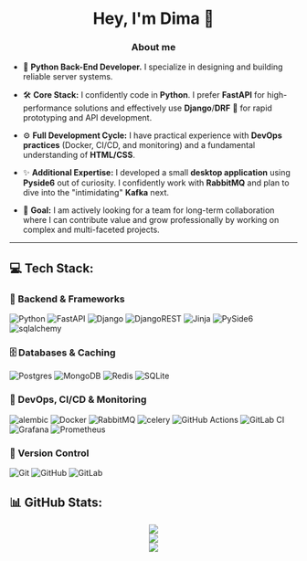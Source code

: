 <h1 align="center">Hey, I'm Dima 👋</h1>


<h3 align="center">About me</h3>


- 🚀 **Python Back-End Developer.** I specialize in designing and building reliable server systems.

- 🛠️ **Core Stack:** I confidently code in **Python**. I prefer **FastAPI** for high-performance solutions and effectively use **Django**/**DRF** 🤠 for rapid prototyping and API development.

- ⚙️ **Full Development Cycle:** I have practical experience with **DevOps practices** (Docker, CI/CD, and monitoring) and a fundamental understanding of **HTML/CSS**.

- ✨ **Additional Expertise:** I developed a small **desktop application** using **Pyside6** out of curiosity. I confidently work with **RabbitMQ** and plan to dive into the "intimidating" **Kafka** next.

- 🎯 **Goal:** I am actively looking for a team for long-term collaboration where I can contribute value and grow professionally by working on complex and multi-faceted projects.
---


## 💻 Tech Stack:

### 🐍 Backend & Frameworks
![Python](https://img.shields.io/badge/python-3670A0?style=for-the-badge&logo=python&logoColor=ffdd54)
![FastAPI](https://img.shields.io/badge/FastAPI-005571?style=for-the-badge&logo=fastapi)
![Django](https://img.shields.io/badge/django-%23092E20.svg?style=for-the-badge&logo=django&logoColor=white)
![DjangoREST](https://img.shields.io/badge/DJANGO-REST-ff1709?style=for-the-badge&logo=django&logoColor=white&color=ff1709&labelColor=gray)
![Jinja](https://img.shields.io/badge/jinja-white.svg?style=for-the-badge&logo=jinja&logoColor=black)
![PySide6](https://img.shields.io/badge/-PySide6-FF6F00?style=for-the-badge&logo=qt&logoColor=white)
![sqlalchemy](https://img.shields.io/badge/sqlalchemy-%23316192.svg?style=for-the-badge&logo=sqlalchemy&logoColor=white)


### 🗄️ Databases & Caching
![Postgres](https://img.shields.io/badge/postgres-%23316192.svg?style=for-the-badge&logo=postgresql&logoColor=white)
![MongoDB](https://img.shields.io/badge/MongoDB-%234ea94b.svg?style=for-the-badge&logo=mongodb&logoColor=white)
![Redis](https://img.shields.io/badge/redis-%23DD0031.svg?style=for-the-badge&logo=redis&logoColor=white)
![SQLite](https://img.shields.io/badge/sqlite-%2307405e.svg?style=for-the-badge&logo=sqlite&logoColor=white)


### 🚀 DevOps, CI/CD & Monitoring
![alembic](https://img.shields.io/badge/alembic-%23316192.svg?style=for-the-badge&logo=alembic&logoColor=white)
![Docker](https://img.shields.io/badge/docker-%230db7ed.svg?style=for-the-badge&logo=docker&logoColor=white)
![RabbitMQ](https://img.shields.io/badge/rabbitmq-FF6600?style=for-the-badge&logo=rabbitmq&logoColor=white)
![celery](https://img.shields.io/badge/celery-darkgreen?style=for-the-badge&logo=celery&logoColor=white)
![GitHub Actions](https://img.shields.io/badge/github%20actions-%232671E5.svg?style=for-the-badge&logo=githubactions&logoColor=white)
![GitLab CI](https://img.shields.io/badge/gitlab%20CI-%23181717.svg?style=for-the-badge&logo=gitlab&logoColor=white)
![Grafana](https://img.shields.io/badge/grafana-%23F46800.svg?style=for-the-badge&logo=grafana&logoColor=white)
![Prometheus](https://img.shields.io/badge/Prometheus-E6522C?style=for-the-badge&logo=Prometheus&logoColor=white)

### 🔧 Version Control
![Git](https://img.shields.io/badge/git-%23F05033.svg?style=for-the-badge&logo=git&logoColor=white)
![GitHub](https://img.shields.io/badge/github-%23121011.svg?style=for-the-badge&logo=github&logoColor=white)
![GitLab](https://img.shields.io/badge/gitlab-%23181717.svg?style=for-the-badge&logo=gitlab&logoColor=white)

## 📊 GitHub Stats:

<div align="center">

![](https://github-readme-stats.vercel.app/api?username=DmitriyAfanasev&theme=dark&hide_border=false&include_all_commits=true&count_private=true)<br/>
![](https://nirzak-streak-stats.vercel.app/?user=DmitriyAfanasev&theme=dark&hide_border=false)<br/>
![](https://github-readme-stats.vercel.app/api/top-langs/?username=DmitriyAfanasev&theme=dark&hide_border=false&include_all_commits=true&count_private=true&layout=compact)

</div>
